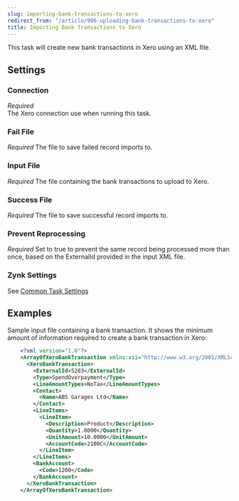 ```yaml
---
slug: importing-bank-transactions-to-xero
redirect_from: "/article/906-uploading-bank-transactions-to-xero"
title: Importing Bank Transactions to Xero
---
```



This task will create new bank transactions in Xero using an XML file.


## Settings

### Connection 
_Required_  
The Xero connection use when running this task.

### Fail File
_Required_
The file to save failed record imports to.

### Input File
_Required_
The file containing the bank transactions to upload to Xero.

### Success File
_Required_
The file to save successful record imports to.

### Prevent Reprocessing
_Required_
Set to true to prevent the same record being processed more than once, based on the ExternalId provided in the input XML file.

### Zynk Settings
See [Common Task Settings](common-task-settings)


## Examples


Sample input file containing a bank transaction. It shows the minimum amount of information required to create a bank transaction in Xero:


```xml
    <?xml version="1.0"?>
    <ArrayOfXeroBankTransaction xmlns:xsi="http://www.w3.org/2001/XMLSchema-instance" xmlns:xsd="http://www.w3.org/2001/XMLSchema">
      <XeroBankTransaction>
        <ExternalId>5203</ExternalId>
        <Type>SpendOverpayment</Type>
        <LineAmountTypes>NoTax</LineAmountTypes>
        <Contact>
          <Name>ABS Garages Ltd</Name>
        </Contact>
        <LineItems>
          <LineItem>
            <Description>Product</Description>
            <Quantity>1.0000</Quantity>
            <UnitAmount>10.0000</UnitAmount>
            <AccountCode>2100C</AccountCode>
          </LineItem>
        </LineItems>
        <BankAccount>
          <Code>1200</Code>
        </BankAccount>
      </XeroBankTransaction>
    </ArrayOfXeroBankTransaction>
```
